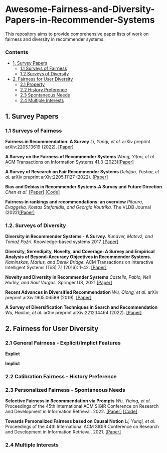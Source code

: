 # Awesome-Fairness-and-Diversity-Papers-in-Recommender-Systems
This repository aims to provide comprehensive paper lists of work on fairness and diversity in recommender systems.

### Contents

* [1. Survey Papers](#1-survey-papers)
  * [1.1 Surveys of Fairness](#11-surveys-of-fairness)
  * [1.2 Surveys of Diversity](#12-surveys-of-diversity)
* [2. Fairness for User Diversity](#2-fairness-for-user-diversity)
	* [2.1 Property](#21-property)
	* [2.2 History Preference](#22-history-preference)
  * [2.3 Spontaneous Needs](#23-spontaneous-needs)
  * [2.4 Multiple Interests](#24-multiple-interests)


## 1. Survey Papers
### 1.1 Surveys of Fairness
**Fairness in Recommendation: A Survey** *Li, Yunqi, et al.* arXiv preprint arXiv:2205.13619 (2022). [[Paper]](https://arxiv.org/pdf/2205.13619.pdf)

**A Survey on the Fairness of Recommender Systems** *Wang, Yifan, et al* ACM Transactions on Information Systems 41.3 (2023)[[Paper]](https://dl.acm.org/doi/pdf/10.1145/3547333)

**A Survey of Research on Fair Recommender Systems** *Deldjoo, Yashar, et al.* arXiv preprint arXiv:2205.11127 (2022). [[Paper]](https://arxiv.org/pdf/2205.11127.pdf)

**Bias and Debias in Recommender Systems-A Survey and Future Direction** *Chen et al.* [[Paper]](https://arxiv.org/pdf/2010.03240.pdf) [[Code]](https://github.com/jiawei-chen/RecDebiasing)

**Fairness in rankings and recommendations: an overview** *Pitoura, Evaggelia, Kostas Stefanidis, and Georgia Koutrika.* The VLDB Journal (2022)[[Paper]](https://link.springer.com/article/10.1007/s00778-021-00697-y)


### 1.2. Surveys of Diversity
**Diversity in Recommender Systems - A Survey.** *Kunaver, Matevž, and Tomaž Požrl.* Knowledge-based systems 2017. [[Paper]](https://www.sciencedirect.com/science/article/pii/S0950705117300680)
<!--- **cite:400** ---> 


**Diversity, Serendipity, Novelty, and Coverage: A Survey and Empirical Analysis of Beyond-Accuracy Objectives in Recommender Systems.** *Kaminskas, Marius, and Derek Bridge.* ACM Transactions on Interactive Intelligent Systems (TiiS) 7.1 (2016): 1-42. [[Paper]](https://dl.acm.org/doi/pdf/10.1145/2926720)
<!--- **cite:374** ---> 

**Novelty and Diversity in Recommender Systems** *Castells, Pablo, Neil Hurley, and Saul Vargas.* Springer US, 2021.[[Paper]](https://link.springer.com/chapter/10.1007/978-1-0716-2197-4_16)
<!--- **cite:332** ---> 

**Recent Advances in Diversified Recommendation** *Wu, Qiong, et al.* arXiv preprint arXiv:1905.06589 (2019). [[Paper]](https://arxiv.org/pdf/1905.06589.pdf)

**A Survey of Diversification Techniques in Search and Recommendation** *Wu, Haolun, et al.* arXiv preprint arXiv:2212.14464 (2022). [[Paper]](https://arxiv.org/pdf/2212.14464.pdf)
<!--- **relatively new: 2022/2023** ---> 


<!--- **Personality and Recommendation Diversity** ---> 


## 2. Fairness for User Diversity
### 2.1 General Fairness - Explicit/Implict Features

**Explict**

**Implict**


### 2.2 Calibration Fairness - History Preference
### 2.3 Personalized Fairness - Spontaneous Needs

**Selective Fairness in Recommendation via Prompts** *Wu, Yiqing, et al.* Proceedings of the 45th International ACM SIGIR Conference on Research and Development in Information Retrieval. 2022. [[Paper]](https://arxiv.org/pdf/2205.04682.pdf) [[Code]](https://github.com/wyqing20/PFRec)

**Towards Personalized Fairness based on Causal Notion** *Li, Yunqi, et al.* Proceedings of the 44th International ACM SIGIR Conference on Research and Development in Information Retrieval. 2021. [[Paper]](https://dl.acm.org/doi/pdf/10.1145/3404835.3462966) 
### 2.4 Multiple Interests

